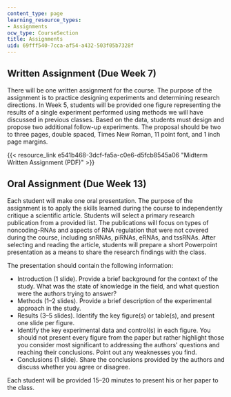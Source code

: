 ```yaml
---
content_type: page
learning_resource_types:
- Assignments
ocw_type: CourseSection
title: Assignments
uid: 69fff540-7cca-af54-a432-503f05b7328f
---
```


Written Assignment (Due Week 7)
-------------------------------

There will be one written assignment for the course. The purpose of the assignment is to practice designing experiments and determining research directions. In Week 5, students will be provided one figure representing the results of a single experiment performed using methods we will have discussed in previous classes. Based on the data, students must design and propose two additional follow-up experiments. The proposal should be two to three pages, double spaced, Times New Roman, 11 point font, and 1 inch page margins.

{{< resource_link e541b468-3dcf-fa5a-c0e6-d5fcb8545a06 "Midterm Written Assignment (PDF)" >}}

Oral Assignment (Due Week 13)
-----------------------------

Each student will make one oral presentation. The purpose of the assignment is to apply the skills learned during the course to independently critique a scientific article. Students will select a primary research publication from a provided list. The publications will focus on types of noncoding-RNAs and aspects of RNA regulation that were not covered during the course, including snRNAs, piRNAs, eRNAs, and tssRNAs. After selecting and reading the article, students will prepare a short Powerpoint presentation as a means to share the research findings with the class.

The presentation should contain the following information:

*   Introduction (1 slide). Provide a brief background for the context of the study. What was the state of knowledge in the field, and what question were the authors trying to answer?
*   Methods (1–2 slides). Provide a brief description of the experimental approach in the study.
*   Results (3–5 slides). Identify the key figure(s) or table(s), and present one slide per figure.
*   Identify the key experimental data and control(s) in each figure. You should not present every figure from the paper but rather highlight those you consider most significant to addressing the authors' questions and reaching their conclusions. Point out any weaknesses you find.
*   Conclusions (1 slide). Share the conclusions provided by the authors and discuss whether you agree or disagree.

Each student will be provided 15–20 minutes to present his or her paper to the class.